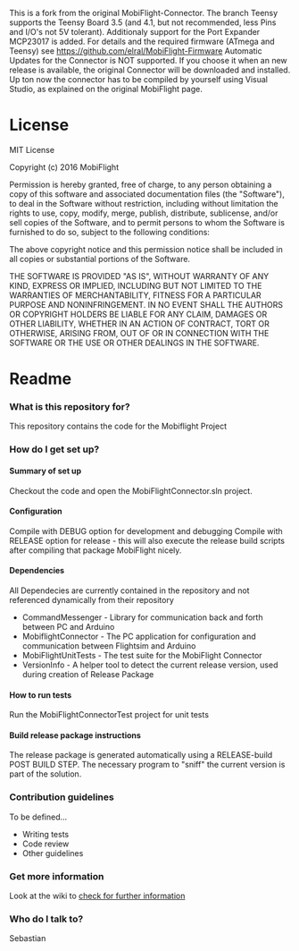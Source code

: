 This is a fork from the original MobiFlight-Connector.
The branch Teensy supports the Teensy Board 3.5 (and 4.1, but not recommended, less Pins and I/O's not 5V tolerant).
Additionaly support for the Port Expander MCP23017 is added. For details and the required firmware (ATmega and Teensy) see https://github.com/elral/MobiFlight-Firmware
Automatic Updates for the Connector is NOT supported. If you choose it when an new release is available, the original Connector will be downloaded and installed.
Up ton now the connector has to be compiled by yourself using Visual Studio, as explained on the original MobiFlight page.

# License #
MIT License

Copyright (c) 2016 MobiFlight

Permission is hereby granted, free of charge, to any person obtaining a copy
of this software and associated documentation files (the "Software"), to deal
in the Software without restriction, including without limitation the rights
to use, copy, modify, merge, publish, distribute, sublicense, and/or sell
copies of the Software, and to permit persons to whom the Software is
furnished to do so, subject to the following conditions:

The above copyright notice and this permission notice shall be included in all
copies or substantial portions of the Software.

THE SOFTWARE IS PROVIDED "AS IS", WITHOUT WARRANTY OF ANY KIND, EXPRESS OR
IMPLIED, INCLUDING BUT NOT LIMITED TO THE WARRANTIES OF MERCHANTABILITY,
FITNESS FOR A PARTICULAR PURPOSE AND NONINFRINGEMENT. IN NO EVENT SHALL THE
AUTHORS OR COPYRIGHT HOLDERS BE LIABLE FOR ANY CLAIM, DAMAGES OR OTHER
LIABILITY, WHETHER IN AN ACTION OF CONTRACT, TORT OR OTHERWISE, ARISING FROM,
OUT OF OR IN CONNECTION WITH THE SOFTWARE OR THE USE OR OTHER DEALINGS IN THE
SOFTWARE.

# Readme #

### What is this repository for? ###
This repository contains the code for the Mobiflight Project

### How do I get set up? ###

#### Summary of set up ####
Checkout the code and open the MobiFlightConnector.sln project.

#### Configuration ####
Compile with DEBUG option for development and debugging
Compile with RELEASE option for release - this will also execute the release build scripts after compiling that package MobiFlight nicely.

#### Dependencies ####
All Dependecies are currently contained in the repository and not referenced dynamically from their repository

* CommandMessenger - Library for communication back and forth between PC and Arduino
* MobiflightConnector - The PC application for configuration and communication between Flightsim and Arduino
* MobiFlightUnitTests - The test suite for the MobiFlight Connector
* VersionInfo - A helper tool to detect the current release version, used during creation of Release Package

#### How to run tests ####
Run the MobiFlightConnectorTest project for unit tests
#### Build release package instructions ####
The release package is generated automatically using a RELEASE-build POST BUILD STEP. The necessary program to "sniff" the current version is part of the solution.

### Contribution guidelines ###

To be defined...

* Writing tests
* Code review
* Other guidelines

### Get more information ###
Look at the wiki to [check for further information ](https://github.com/Mobiflight/MobiFlight-Connector/wiki)

### Who do I talk to? ###
Sebastian
